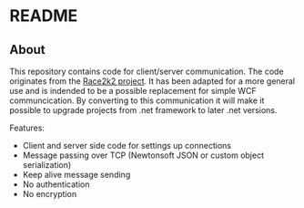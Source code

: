 # README #

## About ##

This repository contains code for client/server communication. The code originates from the [Race2k2 project](https://drive.google.com/drive/folders/1xs8oNkufM9pY0HBzyRL5-QLYBrGgvlLj). It has been adapted for a more general use and is indended to be a possible replacement for simple WCF communcication. By converting to this communication it will make it possible to upgrade projects from .net framework to later .net versions.

Features:
* Client and server side code for settings up connections
* Message passing over TCP (Newtonsoft JSON or custom object serialization)
* Keep alive message sending
* No authentication
* No encryption
